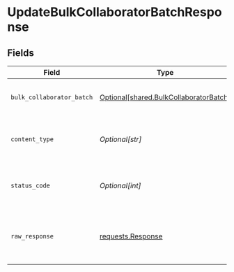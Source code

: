 # UpdateBulkCollaboratorBatchResponse


## Fields

| Field                                                                                      | Type                                                                                       | Required                                                                                   | Description                                                                                |
| ------------------------------------------------------------------------------------------ | ------------------------------------------------------------------------------------------ | ------------------------------------------------------------------------------------------ | ------------------------------------------------------------------------------------------ |
| `bulk_collaborator_batch`                                                                  | [Optional[shared.BulkCollaboratorBatch]](undefined/models/shared/bulkcollaboratorbatch.md) | :heavy_minus_sign:                                                                         | A batch of items for importing as collaborators                                            |
| `content_type`                                                                             | *Optional[str]*                                                                            | :heavy_check_mark:                                                                         | HTTP response content type for this operation                                              |
| `status_code`                                                                              | *Optional[int]*                                                                            | :heavy_check_mark:                                                                         | HTTP response status code for this operation                                               |
| `raw_response`                                                                             | [requests.Response](https://requests.readthedocs.io/en/latest/api/#requests.Response)      | :heavy_minus_sign:                                                                         | Raw HTTP response; suitable for custom response parsing                                    |
